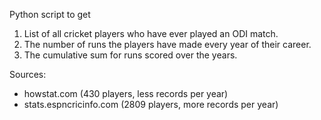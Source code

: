 Python script to get   
1. List of all cricket players who have ever played an ODI match.   
2. The number of runs the players have made every year of their career.   
3. The cumulative sum for runs scored over the years.   

Sources: 
+ howstat.com (430 players, less records per year)
+ stats.espncricinfo.com (2809 players, more records per year)
